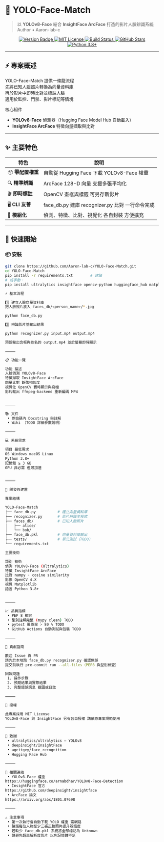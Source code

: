# 🧠 YOLO-Face-Match
> 以 **YOLOv8-Face** 結合 **InsightFace ArcFace** 打造的影片人臉辨識系統  
> Author • Aaron-lab-c

<p align="center">
  <a href="https://github.com/Aaron-lab-c/YOLO-Face-Match">
    <img src="https://img.shields.io/github/v/tag/Aaron-lab-c/YOLO-Face-Match?label=version" alt="Version Badge" />
  </a>
  <a href="LICENSE">
    <img src="https://img.shields.io/badge/license-MIT-green" alt="MIT License" />
  </a>
  <a href="https://github.com/Aaron-lab-c/YOLO-Face-Match/actions/workflows/ci.yml">
    <img src="https://img.shields.io/github/actions/workflow/status/Aaron-lab-c/YOLO-Face-Match/ci.yml?label=build" alt="Build Status" />
  </a>
  <a href="https://github.com/Aaron-lab-c/YOLO-Face-Match/stargazers">
    <img src="https://img.shields.io/github/stars/Aaron-lab-c/YOLO-Face-Match?style=social" alt="GitHub Stars" />
  </a>
  <a href="https://www.python.org/">
    <img src="https://img.shields.io/badge/python-3.8%2B-blue" alt="Python 3.8+" />
  </a>
</p>

---

## ⚡ 專案概述
YOLO-Face-Match 提供一條龍流程  
先將已知人臉照片轉換為向量資料庫  
再於影片中即時比對並標註人臉  
適用於監控、門禁、影片標記等情境  

核心組件  
* **YOLOv8-Face** 偵測器（Hugging Face Model Hub 自動載入）  
* **InsightFace ArcFace** 特徵向量擷取與比對  

---

## ✨ 主要特色
| 特色 | 說明 |
| --- | --- |
| 📦 **零配置權重** | 自動從 Hugging Face 下載 YOLOv8-Face 權重 |
| 🔍 **精準辨識** | ArcFace 128-D 向量 支援多張平均化 |
| 🎬 **即時標註** | OpenCV 畫框與標籤 可另存新影片 |
| 🖥️ **CLI 友善** | face_db.py 建庫 recognizer.py 比對 一行命令完成 |
| 🧩 **模組化** | 偵測、特徵、比對、視覺化 各自封裝 方便擴充 |

---

## 🚀 快速開始

### 📦 安裝
```bash
git clone https://github.com/Aaron-lab-c/YOLO-Face-Match.git
cd YOLO-Face-Match
pip install -r requirements.txt        # 建議
# 或手動：
pip install ultralytics insightface opencv-python huggingface_hub matplotlib

⚡ 基本流程

1️⃣ 建立人臉向量資料庫
把人臉照片放入 faces_db/<person_name>/*.jpg

python face_db.py

2️⃣ 辨識影片並輸出結果

python recognizer.py input.mp4 output.mp4

預設輸出含框與姓名的 output.mp4 並於螢幕即時顯示

⸻

📋 功能一覽

功能 描述
人臉偵測 YOLOv8-Face
特徵擷取 InsightFace ArcFace
向量比對 餘弦相似度
視覺化 OpenCV 實時顯示與寫檔
影片輸出 ffmpeg-backend 重新編碼 MP4


⸻

📚 文件
 • 原始碼內 Docstring 與註解
 • Wiki （TODO 詳細參數說明）

⸻

💻 系統需求

項目 最低需求
OS Windows macOS Linux
Python 3.8+
記憶體 ≥ 3 GB
GPU 非必需 但可加速


⸻

🔧 開發與建置

專案結構

YOLO-Face-Match
├── face_db.py          # 建立向量資料庫
├── recognizer.py       # 影片辨識主程式
├── faces_db/           # 已知人臉照片
│   ├── alice/
│   └── bob/
├── face_db.pkl         # 向量資料庫輸出
├── tests/              # 單元測試（TODO）
└── requirements.txt

主要技術

類別 技術
偵測 YOLOv8-Face (Ultralytics)
特徵 InsightFace ArcFace
比對 numpy · cosine similarity
影像 OpenCV 4.X
視覺 Matplotlib
語言 Python 3.8+


⸻

📈 品質指標
 • PEP 8 相容
 • 型別註解完整 (mypy clean) TODO
 • pytest 覆蓋率 > 80 % TODO
 • GitHub Actions 自動測試與包裝 TODO

⸻

🤝 貢獻指南

歡迎 Issue 與 PR
請先於本地跑 face_db.py recognizer.py 確認無誤
提交前執行 pre-commit run --all-files（PEP8 與型別檢查）

回報問題
 1. 操作步驟
 2. 預期結果與實際結果
 3. 完整錯誤訊息 截圖或日誌

⸻

📄 授權

此專案採用 MIT License
YOLOv8-Face 與 InsightFace 另有各自授權 請依原專案規範使用

⸻

🙏 致謝
 • ultralytics/ultralytics – YOLOv8
 • deepinsight/InsightFace
 • ageitgey/face_recognition
 • Hugging Face Hub

⸻

🔗 相關連結
 • YOLOv8-Face 權重
https://huggingface.co/arnabdhar/YOLOv8-Face-Detection
 • InsightFace 官方
https://github.com/deepinsight/insightface
 • ArcFace 論文
https://arxiv.org/abs/1801.07698

⸻

⚠️ 注意事項
 • 第一次執行會自動下載 YOLO 權重 需網路
 • 建議每位人物至少三張正臉照片提升辨識度
 • 若缺少 face_db.pkl 系統將全部標記為 Unknown
 • 請避免超高解析度影片 以免記憶體不足
